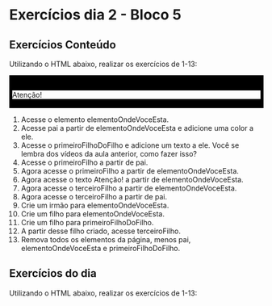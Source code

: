 # Exercícios dia 2 - Bloco 5

## Exercícios Conteúdo

Utilizando o HTML abaixo, realizar os exercícios de 1-13:

  <div id="paiDoPai">
    <div id="pai">
      <div id="primeiroFilho"></div>
      <div id="elementoOndeVoceEsta">
        <div id="primeiroFilhoDoFilho"></div>
        <div id="segundoEUltimoFilhoDoFilho"></div>
      </div>
      Atenção!
      <div id="terceiroFilho"></div>
      <div id="quartoEUltimoFilho"></div>
    </div>
  </div>

1. Acesse o elemento elementoOndeVoceEsta.
2. Acesse pai a partir de elementoOndeVoceEsta e adicione uma color a ele.
3. Acesse o primeiroFilhoDoFilho e adicione um texto a ele. Você se lembra dos vídeos da aula anterior, como fazer isso?
4. Acesse o primeiroFilho a partir de pai.
5. Agora acesse o primeiroFilho a partir de elementoOndeVoceEsta.
6. Agora acesse o texto Atenção! a partir de elementoOndeVoceEsta.
7. Agora acesse o terceiroFilho a partir de elementoOndeVoceEsta.
8. Agora acesse o terceiroFilho a partir de pai.
9. Crie um irmão para elementoOndeVoceEsta.
10. Crie um filho para elementoOndeVoceEsta.
11. Crie um filho para primeiroFilhoDoFilho.
12. A partir desse filho criado, acesse terceiroFilho.
13. Remova todos os elementos da página, menos pai, elementoOndeVoceEsta e primeiroFilhoDoFilho.

## Exercícios do dia

Utilizando o HTML abaixo, realizar os exercícios de 1-13:

  <!DOCTYPE html>
  <html>
    <head>
      <meta charset="UTF-8" />
      <meta name="viewport" content="width=device-width" />
      <title>Exercício 5.2</title>
      <style>
        div {
          border-color: black;
          border-style: solid;
        }

        .title {
          text-align: center;
        }

        .main-content {
          background-color: yellow;
        }

        .main-content .center-content {
          background-color: red;
          width: 50%;
          margin-left: auto;
          margin-right: auto;
        }

        .main-content .center-content p {
          font-style: italic;
        }

        .main-content .left-content {
          background-color: green;
          width: 60%;
          margin-left: 0;
          margin-right: auto;
        }

        .main-content .left-content .small-image {
          display: block;
          margin-left: auto;
          margin-right: auto;
          border-radius: 100%;
        }

        .main-content .right-content {
          background-color: blue;
          width: 60%;
          margin-left: auto;
          margin-right: 0;
        }

        .main-content .description {
          text-align: center;
        }
      </style>
    </head>
    <body>
      <script>
        // COLOQUE SEU CÓDIGO AQUI
      </script>
    </body>
  </html>

O objetivo desses exercícios é colocar em prática o que você acabou de aprender sobre DOM. Por isso, você deve fazer os exercícios utilizando apenas código JavaScript, o qual deve ser inserido entre as tags <script> e </script>.

1. Adicione a tag h1 com o texto Exercício 5.2 - JavaScript DOM como filho da tag body;
2. Adicione a tag div com a classe main-content como filho da tag body;
3. Adicione a tag div com a classe center-content como filho da tag div criada no passo 2;
4. Adicione a tag p como filho do div criado no passo 3 e coloque algum texto;
5. Adicione a tag div com a classe left-content como filho da tag div criada no passo 2;
6. Adicione a tag div com a classe right-content como filho da tag div criada no passo 2;
7. Adicione uma imagem com src configurado para o valor https://picsum.photos/200 e classe small-image. Esse elemento deve ser filho do div criado no passo 5;
8. Adicione uma lista não ordenada com os valores de 1 a 10 por extenso como valores da lista. Essa lista deve ser filha do div criado no passo 6;
9. Adicione 3 tags h3, todas sendo filhas do div criado no passo 2.
